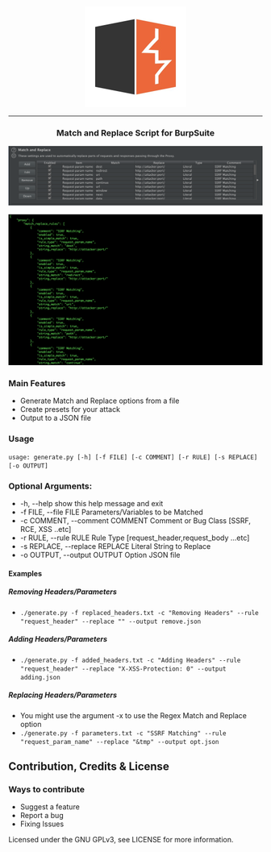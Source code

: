 <p align="center">
<img src="logo.jpg" alt="drawing" width="200"/>
</p>

<hr>
 <h3 align="center">Match and Replace Script for BurpSuite</h3>
 
 <p align="center">
<img src="sc2.png"  />
</p>
<p align="center">
<img src="sc1.png"  />
</p>

### Main Features
* Generate Match and Replace options from a file
* Create presets for your attack
* Output to a JSON file


### Usage
``` usage: generate.py [-h] [-f FILE] [-c COMMENT] [-r RULE] [-s REPLACE] [-o OUTPUT] ```

### Optional Arguments:
  * -h, --help            show this help message and exit
  * -f FILE, --file FILE  Parameters/Variables to be Matched
  * -c COMMENT, --comment COMMENT
                        Comment or Bug Class [SSRF, RCE, XSS ..etc]
  * -r RULE, --rule RULE  Rule Type [request_header,request_body ...etc]
  * -s REPLACE, --replace REPLACE
                        Literal String to Replace
  * -o OUTPUT, --output OUTPUT
                        Option JSON file


#### Examples
##### Removing Headers/Parameters
* ``` ./generate.py -f replaced_headers.txt -c "Removing Headers" --rule "request_header" --replace "" --output remove.json ```
##### Adding Headers/Parameters
* ``` ./generate.py -f added_headers.txt -c "Adding Headers" --rule "request_header" --replace "X-XSS-Protection: 0" --output adding.json ```
##### Replacing Headers/Parameters
* You might use the argument -x to use the Regex Match and Replace option
* ``` ./generate.py -f parameters.txt -c "SSRF Matching" --rule "request_param_name" --replace "&tmp" --output opt.json ``` 

## Contribution, Credits & License
### Ways to contribute

* Suggest a feature
* Report a bug
* Fixing Issues

Licensed under the GNU GPLv3, see LICENSE for more information.
